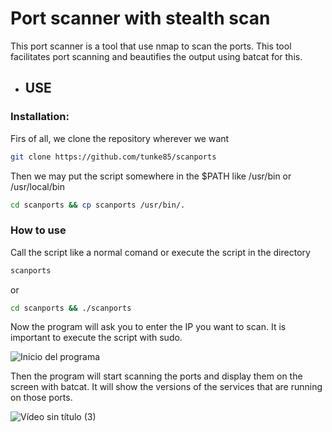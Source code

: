 <h1>Port scanner with stealth scan</h1>

<p>This port scanner is a tool that use nmap to scan the ports. This tool facilitates port scanning and beautifies the output using batcat for this.</p>

<ul>
  <li><h2>USE</h2></li>
</ul>
<h3>Installation: </h3>

<p>Firs of all, we clone the repository wherever we want</p>

   ```bash
   git clone https://github.com/tunke85/scanports
   ```
<p>Then we may put the script somewhere in the $PATH like /usr/bin or /usr/local/bin</p>

  ```bash
  cd scanports && cp scanports /usr/bin/.
  ```

<h3>How to use</h3>

<p>Call the script like a normal comand or execute the script in the directory</p>
  
  ```bash
  scanports
  ```
<p>or</p>

  ```bash
  cd scanports && ./scanports
  ```

<p>Now the program will ask you to enter the IP you want to scan. It is important to execute the script with sudo.</p>

![Inicio del programa](https://github.com/user-attachments/assets/89644d16-c2f2-4d6f-942a-594421fb7534)

<p>Then the program will start scanning the ports and display them on the screen with batcat. It will show the versions of the services that are running on those ports.</p>

![Vídeo sin título (3)](https://github.com/user-attachments/assets/6971f187-5c26-4b0b-b5f9-aee561bc6ed0)
